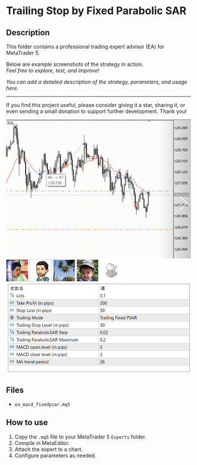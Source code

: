 # Trailing Stop by Fixed Parabolic SAR

## Description
This folder contains a professional trading expert advisor (EA) for MetaTrader 5.

Below are example screenshots of the strategy in action.  
*Feel free to explore, test, and improve!*

*You can add a detailed description of the strategy, parameters, and usage here.*

---

If you find this project useful, please consider giving it a star, sharing it, or even sending a small donation to support further development. Thank you!

![Screenshot](20220708_220106.gif)
![Screenshot](5424947E-0DB0.jpg)
![Screenshot](6062094B-F17B.png)
![Screenshot](629D74FE-6E1E.jpg)
![Screenshot](63394109-5a03.jpg)
![Screenshot](library.png)
![Screenshot](sono_param.png)

## Files
- `ea_macd_fixedpsar.mq5`

## How to use
1. Copy the `.mq5` file to your MetaTrader 5 `Experts` folder.
2. Compile in MetaEditor.
3. Attach the expert to a chart.
4. Configure parameters as needed.
